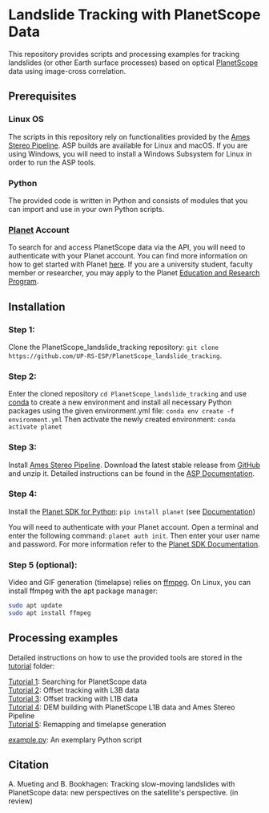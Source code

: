 # Landslide Tracking with PlanetScope Data 

This repository provides scripts and processing examples for tracking landslides (or other Earth surface processes) based on optical [PlanetScope](https://developers.planet.com/docs/data/planetscope/) data using image-cross correlation. 

## Prerequisites
### Linux OS
The scripts in this repository rely on functionalities provided by the [Ames Stereo Pipeline](https://stereopipeline.readthedocs.io/en/latest/index.html). ASP builds are available for Linux and macOS. If you are using Windows, you will need to install a Windows Subsystem for Linux in order to run the ASP tools.
### Python
The provided code is written in Python and consists of modules that you can import and use in your own Python scripts.
### [Planet](https://www.planet.com/) Account
To search for and access PlanetScope data via the API, you will need to authenticate with your Planet account. You can find more information on how to get started with Planet [here](https://www.planet.com/get-started/). If you are a university student, faculty member or researcher, you may apply to the Planet [Education and Research Program](https://www.planet.com/markets/education-and-research/).

## Installation 

### Step 1: 
Clone the PlanetScope_landslide_tracking repository: `git clone https://github.com/UP-RS-ESP/PlanetScope_landslide_tracking`.
### Step 2: 
Enter the cloned repository `cd PlanetScope_landslide_tracking` and use [conda](https://conda.io/projects/conda/en/latest/index.html) to create a new environment and install all necessary Python packages using the given environment.yml file: `conda env create -f environment.yml` 
Then activate the newly created environment: `conda activate planet`
### Step 3:
Install [Ames Stereo Pipeline](https://stereopipeline.readthedocs.io/en/latest/index.html). Download the latest stable release from [GitHub](https://github.com/NeoGeographyToolkit/StereoPipeline/releases) and unzip it. Detailed instructions can be found in the [ASP Documentation](https://stereopipeline.readthedocs.io/en/latest/installation.html).
### Step 4: 
Install the [Planet SDK for Python](https://github.com/planetlabs/planet-client-python): `pip install planet` (see [Documentation](https://planet-sdk-for-python-v2.readthedocs.io/en/latest/get-started/quick-start-guide/#step-2-install-the-planet-sdk-for-python))

You will need to authenticate with your Planet account. Open a terminal and enter the following command: `planet auth init`. Then enter your user name and password. For more information refer to the [Planet SDK Documentation](https://planet-sdk-for-python-v2.readthedocs.io/en/latest/get-started/quick-start-guide/#step-4-sign-on-to-your-account).

### Step 5 (optional):
Video and GIF generation (timelapse) relies on [ffmpeg](https://www.ffmpeg.org/). On Linux, you can install ffmpeg with the apt package manager:
```bash
sudo apt update
sudo apt install ffmpeg
```

## Processing examples

Detailed instructions on how to use the provided tools are stored in the [tutorial](./tutorial) folder:

[Tutorial 1](./tutorial/Tutorial1_Data_Search.md): Searching for PlanetScope data\
[Tutorial 2](./tutorial/Tutorial2_Offset_Tracking_L3B.md): Offset tracking with L3B data\
[Tutorial 3](./tutorial/Tutorial3_Offset_Tracking_L1B.md): Offset tracking with L1B data\
[Tutorial 4](./tutorial/Tutorial4_DEM_Building.md): DEM building with PlanetScope L1B data and Ames Stereo Pipeline\
[Tutorial 5](./tutorial/Tutorial5_Remapping_and_Video.md): Remapping and timelapse generation

[example.py](./tutorial/example.py): An exemplary Python script

## Citation

A. Mueting and B. Bookhagen: Tracking slow-moving landslides with PlanetScope data: new perspectives on the satellite's perspective. (in review)
